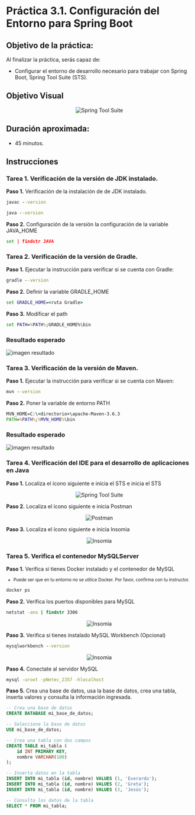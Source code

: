 # Práctica 3.1. Configuración del Entorno para Spring Boot 

## Objetivo de la práctica:
Al finalizar la práctica, serás capaz de:
- Configurar el entorno de desarrollo necesario para trabajar con Spring Boot, Spring Tool Suite (STS).

## Objetivo Visual

<div style="text-align: center;">
    <img src="../images/ro1.png" alt="Spring Tool Suite">
</div>


## Duración aproximada:
- 45 minutos.


## Instrucciones 

### Tarea 1. Verificación de la versión de JDK instalado.
**Paso 1.** Verificación de la instalación de de JDK instalado.<br>
```cmd
javac --version
```
```cmd
java --version
```
**Paso 2.** Configuración de la versión la configuración de la variable JAVA_HOME
```cmd
set | findstr JAVA  
```
 
### Tarea 2. Verificación de la versión de Gradle.

**Paso 1.** Ejecutar la instrucción para verificar si se cuenta con Gradle:
```cmd
gradle --version
```

**Paso 2.** Definir la variable GRADLE_HOME
```cmd
set GRADLE_HOME=<ruta Gradle>
```

**Paso 3.** Modificar el path
```cmd
set PATH=%PATH%;GRADLE_HOME%\bin
```

### Resultado esperado

![imagen resultado](../images/img1_gradle.png)


### Tarea 3. Verificación de la versión de Maven.

**Paso 1.** Ejecutar la instrucción para verificar si se cuenta con Maven:
```cmd
mvn --version
```

**Paso 2.** Poner la variable de entorno PATH
```cmd
MVN_HOME=C:\<directorio>\apache-Maven-3.6.3
PATH=%PATH%;%MVN_HOME%\bin
```

### Resultado esperado

![imagen resultado](../images/img2_maven.png)


### Tarea 4. Verificación del IDE para el desarrollo de aplicaciones en Java

**Paso 1.** Localiza el ícono siguiente e inicia el STS e inicia el STS

<div style="text-align: center;">
    <img src="../images/img3_sts.png" alt="Spring Tool Suite">
</div>

**Paso 2.** Localiza el ícono siguiente e inicia Postman

<div style="text-align: center;">
    <img src="../images/img4_postman.png" alt="Postman">
</div>

**Paso 3.** Localiza el ícono siguiente e inicia Insomia

<div style="text-align: center;">
    <img src="../images/img5_insomia.png" alt="Insomia">
</div>


### Tarea 5. Verifica el contenedor MySQLServer

**Paso 1.** Verifica si tienes Docker instalado y el contenedor de MySQL<br/>
<small>
* Puede ser que en tu entorno no se utilice Docker. Por favor, confirma con tu instructor.
</small>

```cmd
docker ps
```

**Paso 2.** Verifica los puertos disponibles para MySQL

```cmd
netstat -ano | findstr 3306
```

<div style="text-align: center;">
    <img src="../images/img6_mysql.png" alt="Insomia">
</div>

**Paso 3.** Verifica si tienes instalado MySQL Workbench (Opcional)

```cmd
mysqlworkbench --version
```

<div style="text-align: center;">
    <img src="../images/img7_mysqlwb.png" alt="Insomia">
</div>

**Paso 4.** Conectate al servidor MySQL

```cmd
mysql -uroot -pNetec_2357 -hlocalhost
```

**Paso 5.** Crea una base de datos, usa la base de datos, crea una tabla, inserta valores y consulta la información ingresada.

```sql
-- Crea una base de datos
CREATE DATABASE mi_base_de_datos;

-- Selecciona la base de datos
USE mi_base_de_datos;

-- Crea una tabla con dos campos
CREATE TABLE mi_tabla (
    id INT PRIMARY KEY,
    nombre VARCHAR(100)
);

-- Inserta datos en la tabla
INSERT INTO mi_tabla (id, nombre) VALUES (1, 'Everardo');
INSERT INTO mi_tabla (id, nombre) VALUES (2, 'Greta');
INSERT INTO mi_tabla (id, nombre) VALUES (3, 'Jesús');

-- Consulta los datos de la tabla
SELECT * FROM mi_tabla;
```
